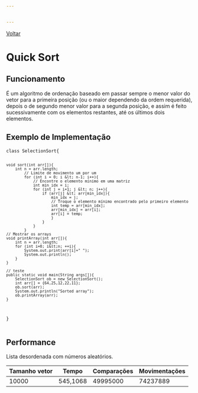 ```yaml
---


---
```


<p><a href="../Summary.md">Voltar</a></p>
<h1>Quick Sort
</h1><h2 id="funcionamento">Funcionamento</h2>
<p>É um algoritmo de ordenação baseado em passar sempre o menor valor do vetor para a primeira posição (ou o maior dependendo da ordem requerida), depois o de segundo menor valor para a segunda posição, e assim é feito sucessivamente com os elementos restantes, até os últimos dois elementos.</p>
<h2 id="exemplo-de-implementação">Exemplo de Implementação</h2>
<pre><code>class SelectionSort{

	void sort(int arr[]){
		int n = arr.length;
			// Limite de movimento um por um
			for (int i = 0; i &lt; n-1; i++){
				// Encontre o elemento mínimo em uma matriz
				int min_idx = i;
				for (int j = i+1; j &lt; n; j++){
					if (arr[j] &lt; arr[min_idx]){
						min_idx = j;
						// Troque o elemento mínimo encontrado pelo primeiro elemento
						int temp = arr[min_idx];
						arr[min_idx] = arr[i];
						arr[i] = temp;
						}
					}
				}
			}	
	// Mostrar os arrays
	void printArray(int arr[]){
		int n = arr.length;
		for (int i=0; i&lt;n; ++i){
			System.out.print(arr[i]+" ");
			System.out.println();
		}
	}
	
	// teste
	public static void main(String args[]){
		SelectionSort ob = new SelectionSort();
		int arr[] = {64,25,12,22,11};
		ob.sort(arr);
		System.out.println("Sorted array");
		ob.printArray(arr);
	}
}
</code></pre>
<h2 id="performance">Performance</h2>
<p>Lista desordenada com números aleatórios.</p>

<table>
<thead>
<tr>
<th>Tamanho vetor</th>
<th>Tempo</th>
<th>Comparações</th>
<th>Movimentações</th>
</tr>
</thead>
<tbody>
<tr>
<td>10000</td>
<td>545,1068</td>
<td>49995000</td>
<td>74237889</td>
</tr>
</tbody>
</table>
